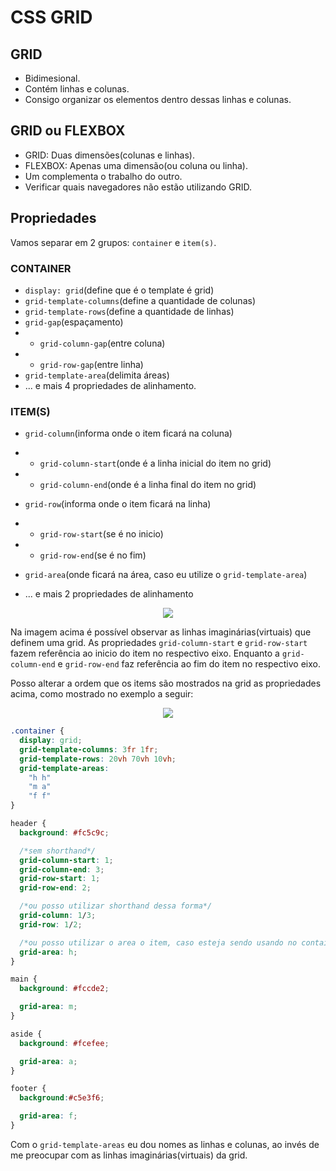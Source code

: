 # CSS GRID

## GRID
- Bidimesional.
- Contém linhas e colunas.
- Consigo organizar os elementos dentro dessas linhas e colunas.

## GRID ou FLEXBOX

- GRID: Duas dimensões(colunas e linhas).
- FLEXBOX: Apenas uma dimensão(ou coluna ou linha).
- Um complementa o trabalho do outro.
- Verificar quais navegadores não estão utilizando GRID.

## Propriedades

Vamos separar em 2 grupos: `container` e `item(s)`.

### CONTAINER
- `display: grid`(define que é o template é grid)
- `grid-template-columns`(define a quantidade de colunas)
- `grid-template-rows`(define a quantidade de linhas)
- `grid-gap`(espaçamento)
- - `grid-column-gap`(entre coluna)
- - `grid-row-gap`(entre linha)
- `grid-template-area`(delimita áreas)
- ... e mais 4 propriedades de alinhamento.

### ITEM(S)
- `grid-column`(informa onde o item ficará na coluna)
- - `grid-column-start`(onde é a linha inicial do item no grid)
- - `grid-column-end`(onde é a linha final do item no grid)

- `grid-row`(informa onde o item ficará na linha)
- - `grid-row-start`(se é no inicio)
- - `grid-row-end`(se é no fim)

- `grid-area`(onde ficará na área, caso eu utilize o `grid-template-area`)

- ... e mais 2 propriedades de alinhamento

<p align="center">
  <img src="https://ik.imagekit.io/xfddek6eqk/grid-template_NMHuiFKqm.png"/>
</p>

Na imagem acima é possível observar as linhas imaginárias(virtuais) que definem uma grid. As propriedades `grid-column-start` e `grid-row-start` fazem referência ao inicio do item no respectivo eixo. Enquanto a `grid-column-end` e `grid-row-end` faz referência ao fim do item no respectivo eixo.

Posso alterar a ordem que os items são mostrados na grid as propriedades acima, como mostrado no exemplo a seguir:

<p align="center">
  <img src="https://ik.imagekit.io/xfddek6eqk/grid-template-example_Qqfu8gksa.png"/>
</p>

```css
.container {
  display: grid;
  grid-template-columns: 3fr 1fr;
  grid-template-rows: 20vh 70vh 10vh;
  grid-template-areas: 
    "h h"
    "m a"
    "f f"
}

header {
  background: #fc5c9c;

  /*sem shorthand*/
  grid-column-start: 1;
  grid-column-end: 3;
  grid-row-start: 1;
  grid-row-end: 2;

  /*ou posso utilizar shorthand dessa forma*/
  grid-column: 1/3;
  grid-row: 1/2;

  /*ou posso utilizar o area o item, caso esteja sendo usando no container*/
  grid-area: h;
}

main {
  background: #fccde2;

  grid-area: m;
}

aside {
  background: #fcefee;

  grid-area: a;
}

footer {
  background:#c5e3f6;

  grid-area: f;
}
```

Com o `grid-template-areas` eu dou nomes as linhas e colunas, ao invés de me preocupar com as linhas imaginárias(virtuais) da grid.
